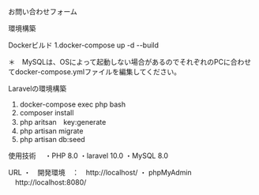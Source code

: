 お問い合わせフォーム

環境構築

Dockerビルド
1.docker-compose up -d --build

＊　MySQLは、OSによって起動しない場合があるのでそれぞれのPCに合わせてdocker-compose.ymlファイルを編集してください。

Laravelの環境構築
1. docker-compose exec php bash
2. composer install
3. php aritsan　key:generate
4. php artisan migrate
5. php artisan db:seed

使用技術　
・PHP 8.0
・laravel 10.0
・MySQL 8.0

URL
・　開発環境　：　http://localhost/
・ phpMyAdmin 　http://localhost:8080/

